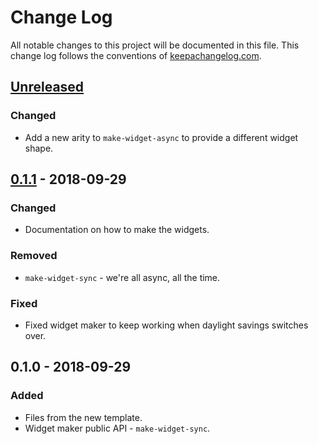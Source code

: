 # Change Log
All notable changes to this project will be documented in this file. This change log follows the conventions of [keepachangelog.com](http://keepachangelog.com/).

## [Unreleased]
### Changed
- Add a new arity to `make-widget-async` to provide a different widget shape.

## [0.1.1] - 2018-09-29
### Changed
- Documentation on how to make the widgets.

### Removed
- `make-widget-sync` - we're all async, all the time.

### Fixed
- Fixed widget maker to keep working when daylight savings switches over.

## 0.1.0 - 2018-09-29
### Added
- Files from the new template.
- Widget maker public API - `make-widget-sync`.

[Unreleased]: https://github.com/your-name/purr/compare/0.1.1...HEAD
[0.1.1]: https://github.com/your-name/purr/compare/0.1.0...0.1.1
